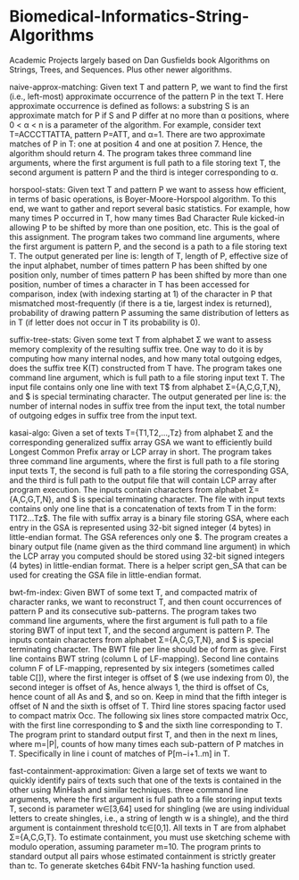 # Biomedical-Informatics-String-Algorithms
Academic Projects largely based on Dan Gusfields book Algorithms on Strings, Trees, and Sequences. Plus other newer algorithms.



naive-approx-matching:
Given text T and pattern P, we want to find the first (i.e., left-most) approximate occurrence of the pattern P in the text T. Here approximate occurrence is defined as follows: a substring S is an approximate match for P if S and P differ at no more than α positions, where 0 < α < n is a parameter of the algorithm. For example, consider text T=ACCCTTATTA, pattern P=ATT, and α=1. There are two approximate matches of P in T: one at position 4 and one at position 7. Hence, the algorithm should return 4. The program takes three command line arguments, where the first argument is full path to a file storing text T, the second argument is pattern P and the third is integer corresponding to α.



horspool-stats:
Given text T and pattern P we want to assess how efficient, in terms of basic operations, is Boyer-Moore-Horspool algorithm. To this end, we want to gather and report several basic statistics. For example, how many times P occurred in T, how many times Bad Character Rule kicked-in allowing P to be shifted by more than one position, etc. This is the goal of this assignment. The program takes two command line arguments, where the first argument is pattern P, and the second is a path to a file storing text T. The output generated per line is: length of T, length of P, effective size of the input alphabet, number of times pattern P has been shifted by one position only, number of times pattern P has been shifted by more than one position, number of times a character in T has been accessed for comparison, index (with indexing starting at 1) of the character in P that mismatched most-frequently (if there is a tie, largest index is returned), probability of drawing pattern P assuming the same distribution of letters as in T (if letter does not occur in T its probability is 0).



suffix-tree-stats:
Given some text T from alphabet Σ we want to assess memory complexity of the resulting suffix tree. One way to do it is by computing how many internal nodes, and how many total outgoing edges, does the suffix tree K(T) constructed from T have. The program takes one command line argument, which is full path to a file storing input text T. The input file contains only one line with text T$ from alphabet Σ={A,C,G,T,N}, and $ is special terminating character. The output generated per line
is: the number of internal nodes in suffix tree from the input text, the total number of outgoing edges in suffix tree from the input text.



kasai-algo:
Given a set of texts T={T1,T2,…,Tz} from alphabet Σ and the corresponding generalized suffix array GSA we want to efficiently build Longest Common Prefix array or LCP array in short. The program takes three command line arguments, where the first is full path to a file storing input texts T, the second is full path to a file storing the corresponding GSA, and the third is full path to the output file that will contain LCP array after program execution. The inputs contain characters from alphabet Σ={A,C,G,T,N}, and $ is special terminating character. The file with input texts contains only one line that is a concatenation of texts from T in the form: T1$T2$…Tz$. The file with suffix array is a binary file storing GSA, where each entry in the GSA is represented using 32-bit signed integer (4 bytes) in little-endian format. The GSA references only one $. The program creates a binary output file (name given as the third command line argument) in which the LCP array you computed should be stored using 32-bit signed integers (4 bytes) in little-endian format. There is a helper script gen_SA that can be used for creating the GSA file in little-endian format.



bwt-fm-index:
Given BWT of some text T, and compacted matrix of character ranks, we want to reconstruct T, and then count occurrences of pattern P and its consecutive sub-patterns. The program takes two command line arguments, where the first argument is full path to a file storing BWT of input text T, and the second argument is pattern P. The inputs contain characters from   alphabet Σ={A,C,G,T,N}, and $ is special terminating character. The BWT file per line should be of form as give. First line contains BWT string (column L of LF-mapping). Second line contains column F of LF-mapping, represented by six integers (sometimes called table C[]), where the first integer is offset of $ (we use indexing from 0), the second integer is offset of As, hence always 1, the third is offset of Cs, hence count of all As and $, and so on. Keep in mind that the fifth integer is offset of N and the sixth is offset of T. Third line stores spacing factor used to compact matrix Occ. The following six lines store compacted matrix Occ, with the first line corresponding to $ and the sixth line corresponding to T. The program print to standard output first T, and then in the next m lines, where m=|P|, counts of how many times each sub-pattern of P matches in T. Specifically in line i count of matches of P[m−i+1..m] in T.



fast-containment-approximation:
Given a large set of texts we want to quickly identify pairs of texts such that one of the texts is contained in the other using MinHash and similar techniques. three command line arguments, where the first argument is full path to a file storing input texts T, second is parameter w∈[3,64] used for shingling (we are using individual letters to create shingles, i.e., a string of length w is a shingle), and the third argument is containment threshold  tc∈[0,1]. All texts in T are from alphabet Σ={A,C,G,T}. To estimate containment, you must use sketching scheme with modulo operation, assuming parameter m=10. The program prints to standard output all pairs whose estimated containment is strictly greater than tc. To generate sketches 64bit FNV-1a hashing function used.


